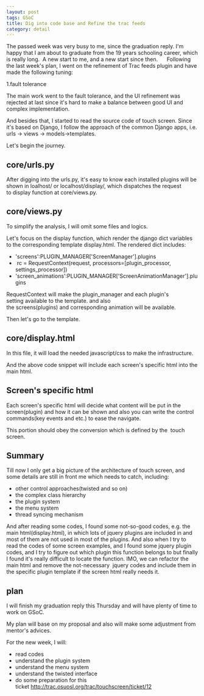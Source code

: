 ```yaml
--- 
layout: post 
tags: GSoC 
title: Dig into code base and Refine the trac feeds 
category: detail 
---
```


The passed week was very busy to me, since the graduation reply. I'm happy that I am about to graduate from the 19 years schooling career, which is really long.  A new start to me, and a new start since then.
    
Following the last week's plan, I went on the refinement of Trac feeds plugin and have made the following tuning:

1.fault tolerance 

The main work went to the fault tolerance, and the UI refinement was rejected at last since it's hard to make a balance between good UI and complex implementation.

And besides that, I started to read the source code of touch screen. Since it's based on Django, I follow the approach of the common Django apps, i.e. urls -> views -> models->templates.

Let's begin the journey. 

## core/urls.py

After digging into the urls.py, it's easy to know each installed plugins will be shown in loalhost/ or localhost/display/, which dispatches the request to display function at core/views.py.

## core/views.py

To simplify the analysis, I will omit some files and logics.

Let's focus on the display function, which render the django dict variables to the corresponding template display.html. The rendered dict includes:

* 'screens':PLUGIN\_MANAGER['ScreenManager'].plugins
*  rc = RequestContext(request, processors=[plugin\_processor, settings\_processor])
* 'screen\_animations':PLUGIN\_MANAGER['ScreenAnimationManager'].plugins

RequestContext will make the plugin\_manager and each plugin's setting available to the template.
and also the screens(plugins) and corresponding animation will be available.

Then let's go to the template.

## core/display.html

In this file, it will load the needed javascript/css to make the infrastructure. 

<script src="https://gist.github.com/3150152.js?file=gistfile1.py"></script>

And the above code snippet will include each screen's specific html into the main html.

## Screen's specific html

Each screen's specific html will decide what content will be put in the screen(plugin) and how it can be shown and also you can write the control commands(key events and etc.) to ease the navigate.

This portion should obey the conversion which is defined by the  touch screen.

## Summary

Till now I only get a big picture of the architecture of touch screen, and some details are still in front me which needs to catch, including:

* other control approaches(twisted and so on)
* the complex class hierarchy 
* the plugin system
* the menu system
* thread syncing mechanism

And after reading some codes, I found some not-so-good codes, e.g. the main html(display.html), in which lots of jquery plugins are included in and most of them are not used in most of the plugins. And also when I try to read the codes of some screen examples, and I found some jquery plugin codes, and I try to figure out which plugin this function belongs to but finally I found it's really difficult to locate the function. IMO, we can refactor the main html and remove the not-necessary  jquery codes and include them in the specific plugin template if the screen html really needs it.

## plan

I will finish my graduation reply this Thursday and will have plenty of time to work on GSoC.

My plan will base on my proposal and also will make some adjustment from mentor's advices.

For the new week, I will:

* read codes
* understand the plugin system
* understand the menu system
* understand the twisted interface
* do some preparation for this ticket http://trac.osuosl.org/trac/touchscreen/ticket/12
